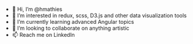 - 👋 Hi, I’m @hmathies
- 👀 I’m interested in redux, scss, D3.js and other data visualization tools
- 🌱 I’m currently learning advanced Angular topics
- 💞️ I’m looking to collaborate on anything artistic
- 📫 Reach me on LinkedIn

